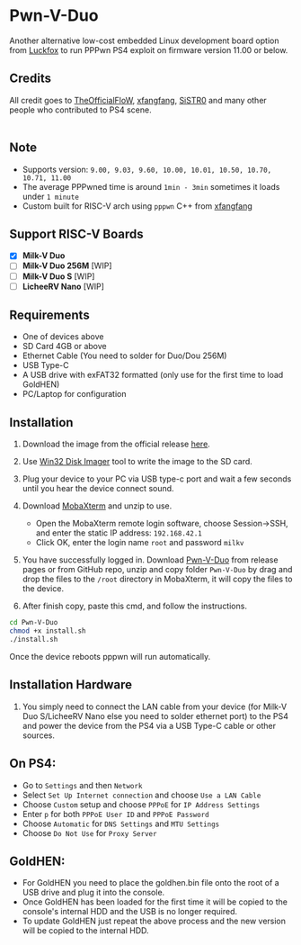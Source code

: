# Pwn-V-Duo
Another alternative low-cost embedded Linux development board option 
from <a href=https://github.com/0x1iii1ii/PPPwn-Luckfox>Luckfox</a> to run 
PPPwn PS4 exploit on firmware version 11.00 or below.

## Credits

All credit goes to <a href=https://github.com/TheOfficialFloW>TheOfficialFloW</a>, <a href=https://github.com/xfangfang>xfangfang</a>, <a href=https://github.com/SiSTR0>SiSTR0</a> and many other people who contributed to PS4 scene.<br><br>

## Note

- Supports version: `9.00, 9.03, 9.60, 10.00, 10.01, 10.50, 10.70, 10.71, 11.00`
- The average PPPwned time is around `1min - 3min` sometimes it loads under `1 minute`
- Custom built for RISC-V arch using `pppwn` C++ from <a href=https://github.com/xfangfang/PPPwn_cpp>xfangfang</a> <be>

## Support RISC-V Boards

- [x] <b>Milk-V Duo</b><br>
- [ ] <b>Milk-V Duo 256M</b> [WIP] <br>
- [ ] <b>Milk-V Duo S</b> [WIP] <br>
- [ ] <b>LicheeRV Nano</b> [WIP] <br>

## Requirements

- One of devices above
- SD Card 4GB or above
- Ethernet Cable (You need to solder for Duo/Dou 256M)
- USB Type-C
- A USB drive with exFAT32 formatted (only use for the first time to load GoldHEN)
- PC/Laptop for configuration


## Installation

1. Download the image from the official release [here](https://github.com/milkv-duo/duo-buildroot-sdk/releases/download/v1.1.4/arduino-milkv-duo-sd-v1.1.4.img.zip).

2. Use [Win32 Disk Imager](https://sourceforge.net/projects/win32diskimager/) tool to write the image to the SD card.
3. Plug your device to your PC via USB type-c port and wait a few seconds until you hear the device connect sound.
4. Download <a href=https://drive.google.com/file/d/1pLikKXgdJNWqmylq8UYwXPDGaEDfxjNG>MobaXterm</a> and unzip to use.
    - Open the MobaXterm remote login software, choose Session->SSH, and enter the static IP address: `192.168.42.1`<br>
    - Click OK, enter the login name `root` and password `milkv`
5. You have successfully logged in. Download <a href=https://github.com/0x1iii1ii/Pwn-V-Duo/releases/download/1.0.0/Pwn-V-Duo-v1.0.0.zip>Pwn-V-Duo</a> from release pages or from GitHub repo, unzip and copy folder `Pwn-V-Duo` by drag and drop the files to the `/root` directory in MobaXterm, it will copy the files to the device. <be>
6. After finish copy, paste this cmd, and follow the instructions.

```sh
cd Pwn-V-Duo
chmod +x install.sh
./install.sh
```
Once the device reboots pppwn will run automatically.<be>

## Installation Hardware

1. You simply need to connect the LAN cable from your device (for Milk-V Duo S/LicheeRV Nano else you need to solder ethernet port)
to the PS4 and power the device from the PS4 via a USB Type-C cable or other sources.

## On PS4:<br>

- Go to `Settings` and then `Network`<br>
- Select `Set Up Internet connection` and choose `Use a LAN Cable`<br>
- Choose `Custom` setup and choose `PPPoE` for `IP Address Settings`<br>
- Enter `p` for both `PPPoE User ID` and `PPPoE Password`<br>
- Choose `Automatic` for `DNS Settings` and `MTU Settings`<br>
- Choose `Do Not Use` for `Proxy Server`<br>

## GoldHEN:<br>

- For GoldHEN you need to place the goldhen.bin file onto the root of a USB drive and plug it into the console.<br>
- Once GoldHEN has been loaded for the first time it will be copied to the console's internal HDD and the USB is no longer required.<br>
- To update GoldHEN just repeat the above process and the new version will be copied to the internal HDD. <be>
